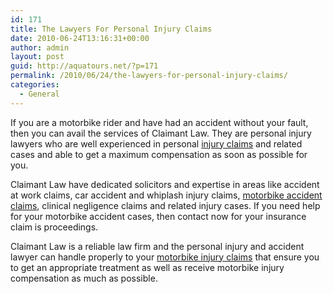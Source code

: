 ```yaml
---
id: 171
title: The Lawyers For Personal Injury Claims
date: 2010-06-24T13:16:31+00:00
author: admin
layout: post
guid: http://aquatours.net/?p=171
permalink: /2010/06/24/the-lawyers-for-personal-injury-claims/
categories:
  - General
---
```

If you are a motorbike rider and have had an accident without your fault, then you can avail the services of Claimant Law. They are personal injury lawyers who are well experienced in personal [injury claims](http://www.claimantlaw.co.uk/) and related cases and able to get a maximum compensation as soon as possible for you.

Claimant Law have dedicated solicitors and expertise in areas like accident at work claims, car accident and whiplash injury claims, [motorbike accident claims](http://www.claimantlaw.co.uk/), clinical negligence claims and related injury cases. If you need help for your motorbike accident cases, then contact now for your insurance claim is proceedings.

Claimant Law is a reliable law firm and the personal injury and accident lawyer can handle properly to your [motorbike injury claims](http://www.claimantlaw.co.uk/) that ensure you to get an appropriate treatment as well as receive motorbike injury compensation as much as possible.